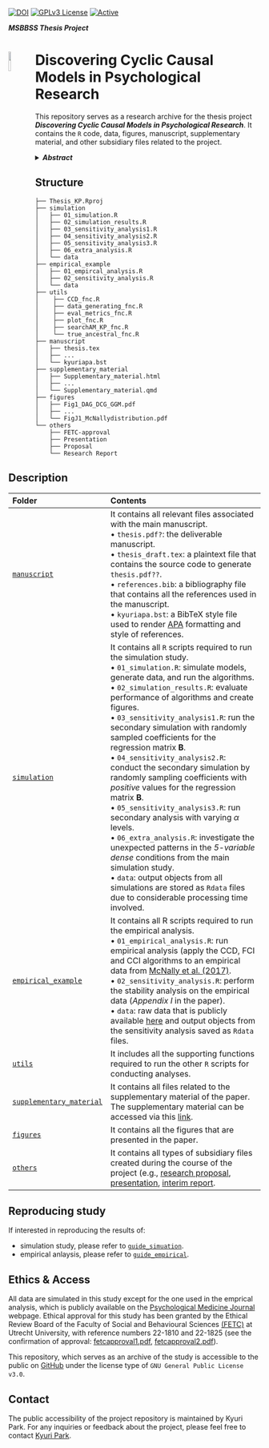 [![DOI](https://zenodo.org/badge/576782527.svg)](https://zenodo.org/badge/latestdoi/576782527) [![GPLv3 License](https://img.shields.io/badge/License-GPL%20v3-yellow.svg)](https://opensource.org/licenses/) [![Active](http://img.shields.io/badge/Status-Active-green.svg)](https://github.com/KyuriP/Thesis_KP)  

***MSBBSS Thesis Project***
<div align="left">
<img src="https://github.com/KyuriP/Thesis_KP/blob/main/cyclelogo.png" width=10% height=10% align="left">
<h1> Discovering Cyclic Causal Models in Psychological Research </h1>
</div>



This repository serves as a research archive for the thesis project ***Discovering Cyclic Causal Models in Psychological Research***. 
It contains the `R` code, data, figures, manuscript, supplementary material, and other subsidiary files related to the project.

<details>
           <summary><b><i>Abstract</i></b></summary>
           <p> 
Statistical network models have become popular tools for analyzing multivariate psychological data. 
In empirical practice, network parameters are often interpreted as reflecting causal relationships – an approach that can be characterized as a form of causal discovery. 
Recent research has shown that undirected network models are likely to perform poorly as causal discovery tools in the context of discovering acyclic causal structures, a task for which many alternative methods are available. 
However, acyclic causal models are likely unsuitable for many psychological phenomena, such as psychopathologies, which are often characterized by cycles or feedback loop relationships between symptoms. 
A number of cyclic causal discovery methods have been developed, largely in the computer science literature, but they are not as well studied or widely applied in empirical practice. 
In this paper, we provide an accessible introduction to the basics of cyclic causal discovery for empirical researchers. 
We examine three different cyclic causal discovery methods and investigate their performance in typical psychological research contexts by means of a simulation study. We also demonstrate the practical applicability of these methods using an empirical example and conclude the paper with a discussion of how the insights we gain from cyclic causal discovery relate to statistical network analysis.
           </p>
         </details>


## Structure
```
├── Thesis_KP.Rproj
├── simulation
│   ├── 01_simulation.R
│   ├── 02_simulation_results.R
│   ├── 03_sensitivity_analysis1.R
│   ├── 04_sensitivity_analysis2.R
│   ├── 05_sensitivity_analysis3.R
│   ├── 06_extra_analysis.R
│   └── data
├── empirical_example
│   ├── 01_empircal_analysis.R
│   ├── 02_sensitivity_analysis.R
│   └── data
├── utils
│    ├── CCD_fnc.R
│    ├── data_generating_fnc.R
│    ├── eval_metrics_fnc.R
│    ├── plot_fnc.R
│    ├── searchAM_KP_fnc.R
│    └── true_ancestral_fnc.R
├── manuscript
│   ├── thesis.tex
│   ├── ...
│   └── kyuriapa.bst
├── supplementary_material
│   ├── Supplementary_material.html
│   ├── ...
│   └── Supplementary_material.qmd
├── figures
│   ├── Fig1_DAG_DCG_GGM.pdf
│   ├── ...
│   └── FigJ1_McNallydistribution.pdf
└── others
    ├── FETC-approval
    ├── Presentation
    ├── Proposal
    └── Research Report
```

## Description

| Folder                                     | Contents                                                         |
| :----------------------------------------- | :--------------------------------------------------------------- |
| [`manuscript`](./manuscript)               | It contains all relevant files associated with the main manuscript. <br> • `thesis.pdf?`: the deliverable manuscript. <br> • `thesis_draft.tex`:  a plaintext file that contains the source code to generate `thesis.pdf??`.  <br> • `references.bib`: a bibliography file that contains all the references used in the manuscript. <br> • `kyuriapa.bst`: a BibTeX style file used to render [APA](https://apastyle.apa.org/style-grammar-guidelines/paper-format) formatting and style of references. |
| [`simulation`](./simulation)       | It contains all `R` scripts required to run the simulation study.  <br> • `01_simulation.R`: simulate models, generate data, and run the algorithms. <br> • `02_simulation_results.R`: evaluate performance of algorithms and create figures. <br> • `03_sensitivity_analysis1.R`: run the secondary simulation with randomly sampled coefficients for the regression matrix $\mathbf{B}$. <br> • `04_sensitivity_analysis2.R`: conduct the secondary simulation by randomly sampling coefficients with *positive* values for the regression matrix $\mathbf{B}$. <br> • `05_sensitivity_analysis3.R`: run secondary analysis  with varying $\alpha$ levels. <br> • `06_extra_analysis.R`: investigate the unexpected patterns in the *5-variable dense* conditions from the main simulation study.<br> • `data`: output objects from all simulations are stored as `Rdata` files due to considerable processing time involved.      |
| [`empirical_example`](./empirical_example) | It contains all R scripts required to run the empirical analysis. <br> • `01_empirical_analysis.R`: run empirical analysis (apply the CCD, FCI and CCI algorithms to an empirical data from [McNally et al. (2017)](https://www.cambridge.org/core/journals/psychological-medicine/article/abs/comorbid-obsessivecompulsive-disorder-and-depression-a-bayesian-network-approach/DAA4E2352A9E26809A4EAE35C366E900#supplementary-materials). <br> • `02_sensitivity_analysis.R`: perform the stability analysis on the empirical data (*Appendix I* in the paper). <br> • `data`: raw data that is publicly available [here](https://www.cambridge.org/core/journals/psychological-medicine/article/abs/comorbid-obsessivecompulsive-disorder-and-depression-a-bayesian-network-approach/DAA4E2352A9E26809A4EAE35C366E900#supplementary-materials) and output objects from the sensitivity analysis saved as `Rdata` files.               |
| [`utils`](./utils)               | It includes all the supporting functions required to run the other `R` scripts for conducting analyses. |
| [`supplementary_material`](./supplementary_material)           |It contains all files related to the supplementary material of the paper. <br> The supplementary material can be accessed via this [link](https://kyurip.quarto.pub/discovering-cyclic-causal-models/).|
| [`figures`](./figures)               | It contains all the figures that are presented in the paper.                    |
| [`others`](./others)               | It contains all types of subsidiary files  created during the course of the project (e.g., [research proposal](./others/Proposal), [presentation](./others/Presentation), [interim report](https://github.com/KyuriP/CCM_Discovery/tree/main/others/Research%20Report).                        |

## Reproducing study
If interested in reproducing the results of:
- simulation study, please refer to [`guide_simuation`](./simulation/README.md).
- empirical anlaysis, please refer to [`guide_empirical`](./empirical_example/README.md).


## Ethics & Access
All data are simulated in this study except for the one used in the emprical analysis, which is publicly available on the [Psychological Medicine Journal](https://www.cambridge.org/core/journals/psychological-medicine/article/abs/comorbid-obsessivecompulsive-disorder-and-depression-a-bayesian-network-approach/DAA4E2352A9E26809A4EAE35C366E900\#supplementary-materials) webpage.
Ethical approval for this study has been granted by the Ethical Review Board of the Faculty of Social and
Behavioural Sciences [(FETC)](https://ferb.sites.uu.nl/) at Utrecht University, with reference numbers 22-1810 and 22-1825 (see the confirmation of approval: [fetcapproval1.pdf](https://github.com/KyuriP/Thesis_KP/blob/main/others/FETC-approval/fetcapproval1.pdf), [fetcapproval2.pdf](https://github.com/KyuriP/Thesis_KP/blob/main/others/FETC-approval/fetcapproval2.pdf)).

This repository, which serves as an archive of the study is accessible to the public on [GitHub](https://github.com/KyuriP/Thesis_KP) under the license type of `GNU General Public License v3.0`. 


## Contact
The public accessibility of the project repository is maintained by Kyuri Park.
For any inquiries or feedback about the project, please feel free to contact [Kyuri Park](https://kyurip.github.io/).
